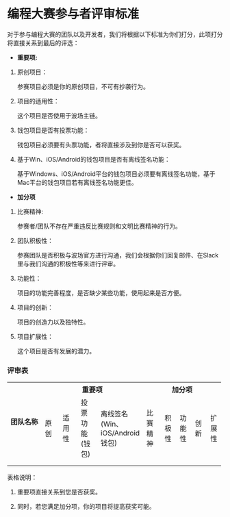 
# 编程大赛参与者评审标准

对于参与编程大赛的团队以及开发者，我们将根据以下标准为你们打分，此项打分将直接关系到最后的评选：

* __重要项:__

1. 原创项目：

   参赛项目必须是你的原创项目，不可有抄袭行为。

2. 项目的适用性：

   这个项目是否使用于波场主链。
   
3. 钱包项目是否有投票功能：

   钱包项目必须要有头票功能，者将直接涉及到你是否可以获奖。
   
4. 基于Win、iOS/Android的钱包项目是否有离线签名功能：
  
   基于Windows、iOS/Android平台的钱包项目必须要有离线签名功能，基于Mac平台的钱包项目若有离线签名功能更佳。
   
* __加分项__


1. 比赛精神:

   参赛者/团队不存在严重违反比赛规则和文明比赛精神的行为。
   
2. 团队积极性：
   
   参赛团队是否积极与波场官方进行沟通，我们会根据你们回复邮件、在Slack里与我们沟通的积极性等来进行评审。
   
3. 功能性：

   项目的功能完善程度，是否缺少某些功能，使用起来是否方便。
   
4. 项目的创新：
  
   项目的创造力以及独特性。
   
5. 项目扩展性：

   这个项目是否有发展的潜力。
   
   
### 评审表

<table class="tg" style="undefined;table-layout: fixed; width: 500px">
<colgroup>
<col style="width: 88px">
<col style="width: 43px">
<col style="width: 44px">
<col style="width: 48px">
<col style="width: 91px">
<col style="width: 44px">
<col style="width: 36px">
<col style="width: 36px">
<col style="width: 37px">
<col style="width: 33px">
</colgroup>
  <tr>
    <th class="tg-c3ow" rowspan="2">团队名称</th>
    <th class="tg-c3ow" colspan="4">重要项</th>
    <th class="tg-c3ow" colspan="5">加分项</th>
  </tr>
  <tr>
    <td class="tg-c3ow">原创</td>
    <td class="tg-us36">适用性</td>
    <td class="tg-us36">投票功能<br>(钱包)</td>
    <td class="tg-us36">离线签名<br>(Win、<br>iOS/Android<br>钱包)</td>
    <td class="tg-us36">比赛精神</td>
    <td class="tg-us36">积极性</td>
    <td class="tg-us36">功能性</td>
    <td class="tg-us36">创新</td>
    <td class="tg-us36">扩展性</td>
  </tr>
  <tr>
    <td class="tg-us36"></td>
    <td class="tg-us36"></td>
    <td class="tg-us36"></td>
    <td class="tg-us36"></td>
    <td class="tg-us36"></td>
    <td class="tg-us36"></td>
    <td class="tg-us36"></td>
    <td class="tg-us36"></td>
    <td class="tg-us36"></td>
    <td class="tg-us36"></td>
  </tr>
  <tr>
    <td class="tg-yw4l"></td>
    <td class="tg-yw4l"></td>
    <td class="tg-yw4l"></td>
    <td class="tg-yw4l"></td>
    <td class="tg-yw4l"></td>
    <td class="tg-yw4l"></td>
    <td class="tg-yw4l"></td>
    <td class="tg-yw4l"></td>
    <td class="tg-yw4l"></td>
    <td class="tg-yw4l"></td>
  </tr>
</table>
   

表格说明：

 1. 重要项直接关系到您是否获奖。
 
 2.	同时，若您满足加分项，你的项目将提高获奖可能。

